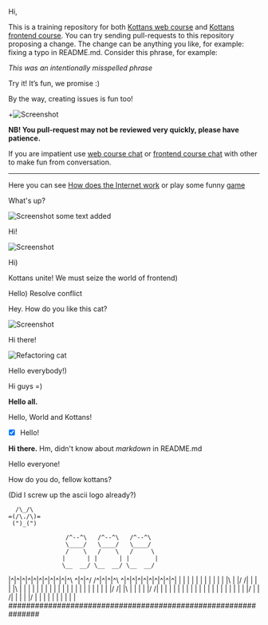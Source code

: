 ﻿Hi,

This is a training repository for both [Kottans web course](https://github.com/Kottans/web) and [Kottans frontend course](https://github.com/Kottans/frontend). You can try sending pull-requests to this repository proposing a change.
The change can be anything you like, for example: fixing a typo in README.md. Consider this phrase, for example:

*This was an intentionally misspelled phrase*

Try it! It’s fun, we promise :)

By the way, creating issues is fun too!

+![Screenshot](gif/jump.gif)

**NB! You pull-request may not be reviewed very quickly, please have patience.**

If you are impatient use
[web course chat](https://gitter.im/Kottans/web?utm_source=badge&utm_medium=badge&utm_campaign=pr-badge&utm_content=badge)
or [frontend course chat](https://gitter.im/Kottans/frontend)
with other to make fun from conversation.

----------

Here you can see [How does the Internet work](https://www.youtube.com/watch?v=qEdv_pem-JM) or play some funny [game](http://spielzeugz.de/html5/liquid-particles/)


What's up?


![Screenshot](gif/DeveloperBedtimeParadox.jpg) some text added

Hi!

![Screenshot](gif/mathis.jpg)

Hi)

Kottans unite! We must seize the world of frontend)


Hello)
Resolve conflict

Hey. How do you like this cat?

![Screenshot](gif/tail.gif)

Hi there!

![Refactoring cat](gif/refactoring.gif)

Hello everybody!)

Hi guys =) 

<b>Hello all.</b>

Hello, World and Kottans!
- [x] Hello!

__Hi there.__ Hm, didn't know about *markdown* in README.md 

Hello everyone!

How do you do, fellow kottans?

(Did I screw up the ascii logo already?)

      /\_/\
    =(/\./\)=
     (")_(") 

                    /^--^\   /^--^\   /^--^\
                    \____/   \____/   \____/
                    /    \   /    \   /     \
                   |      | |      | |       |
                   \__  __/ \__  __/ \__  __/
|^|^|^|^|^|^|^|^|^|^|^\ \^|^|^/ /^|^|^|^\ \^|^|^|^|^|^|^|^|^|^|
| | | | | | | | | | | |\ \| |/ /| | | | |\ \| | | | | | | | | |
| | | | | | | | | | | |/ /| |\ \| | | | |/ /| | | | | | | | | |
| | | | | | | | | | | |\/ | | \/| | | | |\/ | | | | | | | | | |
###############################################################
